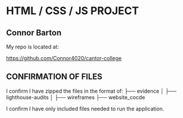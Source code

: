 # HTML / CSS / JS PROJECT

## Connor Barton

My repo is located at:

https://github.com/Connor4020/cantor-college

## CONFIRMATION OF FILES

I confirm I have zipped the files in the format of:
├── evidence
│ ├── lighthouse-audits
│ ├── wireframes
├── website_cocde

I confirm I have only included files needed to run the application.

